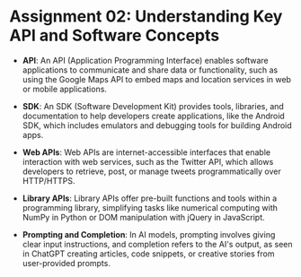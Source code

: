 #   Assignment 02: Understanding Key API and Software Concepts

- **API**: An API (Application Programming Interface) enables software applications to communicate and share data or functionality, such as using the Google Maps API to embed maps and location services in web or mobile applications.

- **SDK**: An SDK (Software Development Kit) provides tools, libraries, and documentation to help developers create applications, like the Android SDK, which includes emulators and debugging tools for building Android apps.

- **Web APIs**: Web APIs are internet-accessible interfaces that enable interaction with web services, such as the Twitter API, which allows developers to retrieve, post, or manage tweets programmatically over HTTP/HTTPS.

- **Library APIs**: Library APIs offer pre-built functions and tools within a programming library, simplifying tasks like numerical computing with NumPy in Python or DOM manipulation with jQuery in JavaScript.

- **Prompting and Completion**: In AI models, prompting involves giving clear input instructions, and completion refers to the AI's output, as seen in ChatGPT creating articles, code snippets, or creative stories from user-provided prompts.
